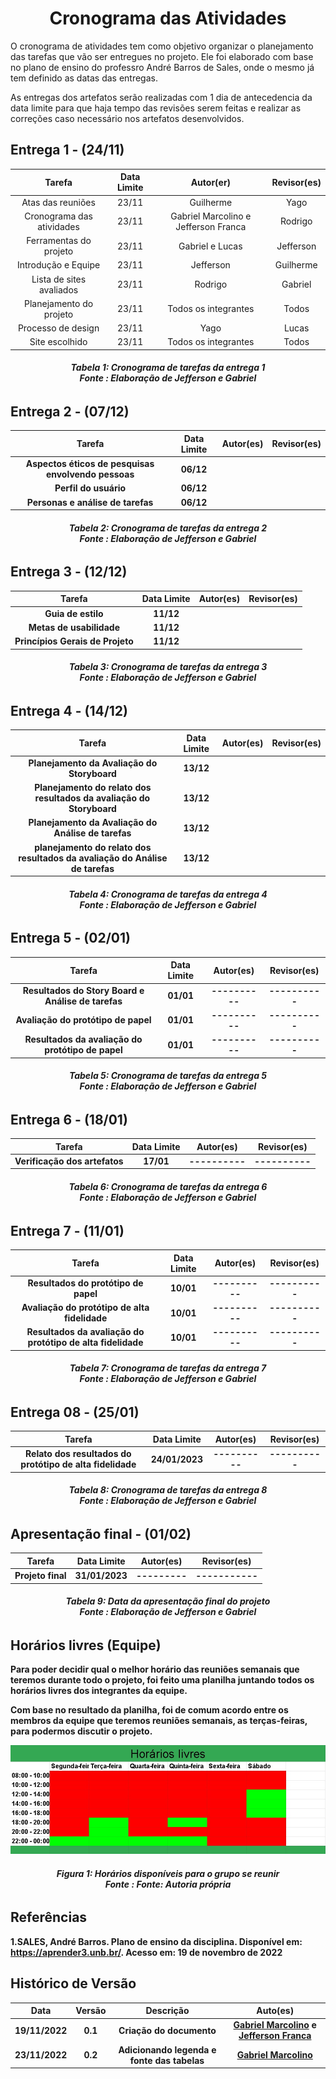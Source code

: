 <h1 align="center">Cronograma das Atividades</h1>

O cronograma de atividades tem como objetivo organizar o planejamento das tarefas que vão ser entregues no projeto. Ele foi elaborado com base no plano de ensino do professro André Barros de Sales, onde o mesmo já tem definido as datas das entregas.

As entregas dos artefatos serão realizadas com 1 dia de antecedencia da data limite para que haja tempo das revisões serem feitas e realizar as correções caso necessário nos artefatos desenvolvidos.

## Entrega 1 - (24/11)

|          Tarefa           | Data Limite |              Autor(er)               | Revisor(es) |
| :-----------------------: | :---------: | :----------------------------------: | :---------: |
|     Atas das reuniões     |    23/11    |              Guilherme               |    Yago     |
| Cronograma das atividades |    23/11    | Gabriel Marcolino e Jefferson Franca |   Rodrigo   |
|  Ferramentas do projeto   |    23/11    |           Gabriel e Lucas            |  Jefferson  |
|    Introdução e Equipe    |    23/11    |              Jefferson               |  Guilherme  |
| Lista de sites avaliados  |    23/11    |               Rodrigo                |   Gabriel   |
|  Planejamento do projeto  |    23/11    |         Todos os integrantes         |    Todos    |
|    Processo de design     |    23/11    |                 Yago                 |    Lucas    |
|      Site escolhido       |    23/11    |         Todos os integrantes         |    Todos    |

<figcaption align='center'>
   <h6><b>Tabela 1: Cronograma de tarefas da entrega 1<br>Fonte : Elaboração de Jefferson e Gabriel</br></h6>
</figcaption>

## Entrega 2 - (07/12)

|                     Tarefa                      | Data Limite | Autor(es) | Revisor(es) |
| :---------------------------------------------: | :---------: | :-------: | :---------: |
| Aspectos éticos de pesquisas envolvendo pessoas |    06/12    |           |             |
|                Perfil do usuário                |    06/12    |           |             |
|          Personas e análise de tarefas          |    06/12    |           |             |

<figcaption align='center'>
   <h6><b>Tabela 2: Cronograma de tarefas da entrega 2<br>Fonte : Elaboração de Jefferson e Gabriel</br></h6>
</figcaption>

## Entrega 3 - (12/12)

|            Tarefa            | Data Limite | Autor(es) | Revisor(es) |
| :--------------------------: | :---------: | :-------: | :---------: |
|        Guia de estilo        |    11/12    |           |             |
|     Metas de usabilidade     |    11/12    |           |             |
| Princípios Gerais de Projeto |    11/12    |           |             |

<figcaption align='center'>
   <h6><b>Tabela 3: Cronograma de tarefas da entrega 3<br>Fonte : Elaboração de Jefferson e Gabriel</br></h6>
</figcaption>

## Entrega 4 - (14/12)

|                                  Tarefa                                  | Data Limite | Autor(es) | Revisor(es) |
| :----------------------------------------------------------------------: | :---------: | :-------: | :---------: |
|                 Planejamento da Avaliação do Storyboard                  |    13/12    |           |             |
|     Planejamento do relato dos resultados da avaliação do Storyboard     |    13/12    |           |             |
|             Planejamento da Avaliação do Análise de tarefas              |    13/12    |           |             |
| planejamento do relato dos resultados da avaliação do Análise de tarefas |    13/12    |           |             |

<figcaption align='center'>
   <h6><b>Tabela 4: Cronograma de tarefas da entrega 4<br>Fonte : Elaboração de Jefferson e Gabriel</br></h6>
</figcaption>

## Entrega 5 - (02/01)

|                     Tarefa                     | Data Limite | Autor(es)  | Revisor(es) |
| :--------------------------------------------: | :---------: | :--------: | :---------: |
| Resultados do Story Board e Análise de tarefas |    01/01    | ---------- | ----------  |
|        Avaliação do protótipo de papel         |    01/01    | ---------- | ----------  |
| Resultados da avaliação do protótipo de papel  |    01/01    | ---------- | ----------  |

<figcaption align='center'>
   <h6><b>Tabela 5: Cronograma de tarefas da entrega 5<br>Fonte : Elaboração de Jefferson e Gabriel</br></h6>
</figcaption>

## Entrega 6 - (18/01)

|          Tarefa           | Data Limite | Autor(es)  | Revisor(es) |
| :-----------------------: | :---------: | :--------: | :---------: |
| Verificação dos artefatos |    17/01    | ---------- | ----------  |

<figcaption align='center'>
   <h6><b>Tabela 6: Cronograma de tarefas da entrega 6<br>Fonte : Elaboração de Jefferson e Gabriel</br></h6>
</figcaption>

## Entrega 7 - (11/01)

|                         Tarefa                          | Data Limite | Autor(es)  | Revisor(es) |
| :-----------------------------------------------------: | :---------: | :--------: | :---------: |
|            Resultados do protótipo de papel             |    10/01    | ---------- | ----------  |
|        Avaliação do protótipo de alta fidelidade        |    10/01    | ---------- | ----------  |
| Resultados da avaliação do protótipo de alta fidelidade |    10/01    | ---------- | ----------  |

<figcaption align='center'>
   <h6><b>Tabela 7: Cronograma de tarefas da entrega 7<br>Fonte : Elaboração de Jefferson e Gabriel</br></h6>
</figcaption>

## Entrega 08 - (25/01)

|                        Tarefa                         | Data Limite | Autor(es)  | Revisor(es) |
| :---------------------------------------------------: | :---------: | :--------: | :---------: |
| Relato dos resultados do protótipo de alta fidelidade | 24/01/2023  | ---------- | ----------  |

<figcaption align='center'>
   <h6><b>Tabela 8: Cronograma de tarefas da entrega 8<br>Fonte : Elaboração de Jefferson e Gabriel</br></h6>
</figcaption>

## Apresentação final - (01/02)

|    Tarefa     | Data Limite | Autor(es) | Revisor(es) |
| :-----------: | :---------: | :-------: | :---------: |
| Projeto final | 31/01/2023  | --------- | ----------- |


<figcaption align='center'>
   <h6><b>Tabela 9: Data da apresentação final do projeto<br>Fonte : Elaboração de Jefferson e Gabriel</br></h6>
</figcaption>

## Horários livres (Equipe)


Para poder decidir qual o melhor horário das reuniões semanais que teremos durante todo o projeto, foi feito uma planilha juntando todos os horários livres dos integrantes da equipe.

Com base no resultado da planilha, foi de comum acordo entre os membros da equipe que teremos reuniões semanais, as terças-feiras, para podermos discutir o projeto.  

![Horários livres em comum dos intergrantes](images/timeline/planilha.jpeg)
<figcaption align='center'>
   <h6><b>Figura 1: Horários disponíveis para o grupo se reunir<br>Fonte : Fonte: Autoria própria</br></h6>
</figcaption>


## Referências

1.SALES, André Barros. Plano de ensino da disciplina. Disponível em: <https://aprender3.unb.br/>. Acesso em: 19 de novembro de 2022

## Histórico de Versão

|    Data    | Versão |                Descrição                |                                               Auto(es)                                               |
| :--------: | :----: | :-------------------------------------: | :--------------------------------------------------------------------------------------------------: |
| 19/11/2022 |  0.1   |          Criação do documento           | [Gabriel Marcolino](https://github.com/GabrielMR360) e [Jefferson Franca](https://github.com/Frans6) |
| 23/11/2022 |  0.2   | Adicionando legenda e fonte das tabelas |                         [Gabriel Marcolino](https://github.com/GabrielMR360)                         |